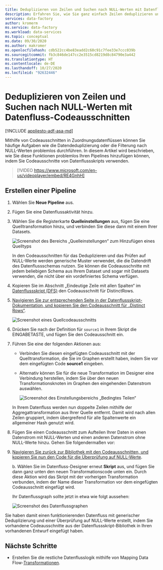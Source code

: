 ```yaml
---
title: Deduplizieren von Zeilen und Suchen nach NULL-Werten mit Datenfluss-Codeausschnitten
description: Erfahren Sie, wie Sie ganz einfach Zeilen deduplizieren und nach NULL-Werten suchen, indem Sie Codeausschnitte in Datenflüssen verwenden.
services: data-factory
author: kromerm
ms.service: data-factory
ms.workload: data-services
ms.topic: conceptual
ms.date: 09/30/2020
ms.author: makromer
ms.openlocfilehash: cdb522cc4be83eadd2c60c91c7fee33e7ccc039b
ms.sourcegitcommit: fb3c846de147cc2e3515cd8219d8c84790e3a442
ms.translationtype: HT
ms.contentlocale: de-DE
ms.lasthandoff: 10/27/2020
ms.locfileid: "92632446"
---
```

# <a name="dedupe-rows-and-find-nulls-by-using-data-flow-snippets"></a>Deduplizieren von Zeilen und Suchen nach NULL-Werten mit Datenfluss-Codeausschnitten

[!INCLUDE [appliesto-adf-asa-md](includes/appliesto-adf-asa-md.md)]

Mithilfe von Codeausschnitten in Zuordnungsdatenflüssen können Sie häufige Aufgaben wie die Datendeduplizierung oder die Filterung nach NULL-Werten problemlos durchführen. In diesem Artikel wird beschrieben, wie Sie diese Funktionen problemlos Ihren Pipelines hinzufügen können, indem Sie Codeausschnitte von Datenflussskripts verwenden.
<br>
> [!VIDEO https://www.microsoft.com/en-us/videoplayer/embed/RE4GnhH]

## <a name="create-a-pipeline"></a>Erstellen einer Pipeline

1. Wählen Sie **Neue Pipeline** aus.

1. Fügen Sie eine Datenflussaktivität hinzu.

1. Wählen Sie die Registerkarte **Quelleinstellungen** aus, fügen Sie eine Quelltransformation hinzu, und verbinden Sie diese dann mit einem Ihrer Datasets.

    ![Screenshot des Bereichs „Quelleinstellungen“ zum Hinzufügen eines Quelltyps](media/data-flow/snippet-adf-2.png)

    In den Codeausschnitten für das Deduplizieren und das Prüfen auf NULL-Werte werden generische Muster verwendet, die die Datendrift des Datenflussschemas nutzen. Sie können die Codeausschnitte mit jedem beliebigen Schema aus Ihrem Dataset und sogar mit Datasets verwenden, die nicht über ein vordefiniertes Schema verfügen.

1. Kopieren Sie im Abschnitt „Eindeutige Zeile mit allen Spalten“ im [Datenflussskript (DFS)](./data-flow-script.md#distinct-row-using-all-columns) den Codeausschnitt für DistinctRows.

1. [Navigieren Sie zur entsprechenden Seite in der Datenflussskript-Dokumentation, und kopieren Sie den Codeausschnitt für „Distinct Rows“](./data-flow-script.md#distinct-row-using-all-columns).

    ![Screenshot eines Quellcodeausschnitts](media/data-flow/snippet-adf-3.png)

1. Drücken Sie nach der Definition für `source1` in Ihrem Skript die EINGABETASTE, und fügen Sie den Codeausschnitt ein.

1. Führen Sie eine der folgenden Aktionen aus:

   * Verbinden Sie diesen eingefügten Codeausschnitt mit der Quelltransformation, die Sie im Graphen erstellt haben, indem Sie vor dem eingefügten Code **source1** eingeben.

   * Alternativ können Sie für die neue Transformation im Designer eine Verbindung herstellen, indem Sie über den neuen Transformationsknoten im Graphen den eingehenden Datenstrom auswählen.

     ![Screenshot des Einstellungsbereichs „Bedingtes Teilen“](media/data-flow/snippet-adf-4.png)

   In Ihrem Datenfluss werden nun doppelte Zeilen mithilfe der Aggregattransformation aus Ihrer Quelle entfernt. Damit wird nach allen Zeilen gruppiert, indem übergreifend für alle Spaltenwerte ein allgemeiner Hash genutzt wird.
    
1. Fügen Sie einen Codeausschnitt zum Aufteilen Ihrer Daten in einen Datenstrom mit NULL-Werten und einen anderen Datenstrom ohne NULL-Werte hinzu. Gehen Sie folgendermaßen vor:

1. [Navigieren Sie zurück zur Bibliothek mit den Codeausschnitten, und kopieren Sie nun den Code für die Überprüfung auf NULL-Werte](./data-flow-script.md#check-for-nulls-in-all-columns).

   b. Wählen Sie im Datenfluss-Designer erneut **Skript** aus, und fügen Sie dann ganz unten den neuen Transformationscode unten ein. Durch diese Aktion wird das Skript mit der vorherigen Transformation verbunden, indem der Name dieser Transformation vor dem eingefügten Codeausschnitt eingefügt wird.

   Ihr Datenflussgraph sollte jetzt in etwa wie folgt aussehen:

    ![Screenshot des Datenflussgraphen](media/data-flow/snippet-adf-1.png)

  Sie haben damit einen funktionierenden Datenfluss mit generischer Deduplizierung und einer Überprüfung auf NULL-Werte erstellt, indem Sie vorhandene Codeausschnitte aus der Datenflussskript-Bibliothek in Ihren vorhandenen Entwurf eingefügt haben.

## <a name="next-steps"></a>Nächste Schritte

* Erstellen Sie die restliche Datenflusslogik mithilfe von Mapping Data Flow-[Transformationen](concepts-data-flow-overview.md).